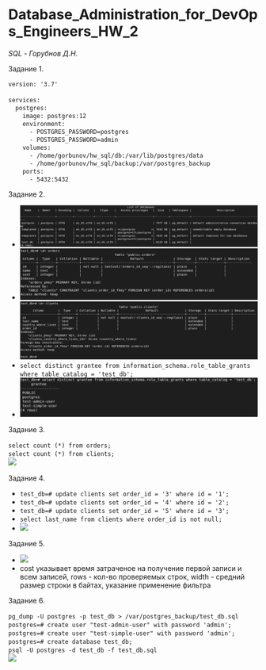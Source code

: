 # Database_Administration_for_DevOps_Engineers_HW_2

*SQL - Горубнов Д.Н.*

Задание 1.
```
version: '3.7'

services:
  postgres:
    image: postgres:12
    environment:
      - POSTGRES_PASSWORD=postgres
      - POSTGRES_PASSWORD=admin
    volumes: 
      - /home/gorbunov/hw_sql/db:/var/lib/postgres/data
      - /home/gorbunov/hw_sql/backup:/var/postgres_backup
    ports: 
      - 5432:5432

```
Задание 2.

- ![](https://github.com/dAmp1r/Database_Administration_for_DevOps_Engineers_HW_2/blob/main/21.png)             
- ![](https://github.com/dAmp1r/Database_Administration_for_DevOps_Engineers_HW_2/blob/main/22.png)            
  ![](https://github.com/dAmp1r/Database_Administration_for_DevOps_Engineers_HW_2/blob/main/23.png)
- ```select distinct grantee from information_schema.role_table_grants where table_catalog = 'test_db';```
- ![](https://github.com/dAmp1r/Database_Administration_for_DevOps_Engineers_HW_2/blob/main/24.png)

Задание 3.
 
```select count (*) from orders;```                            
```select count (*) from clients;```                       
![](https://github.com/dAmp1r/Database_Administration_for_DevOps_Engineers_HW_2/blob/main/31.png)              

Задание 4.

- ```test_db=# update clients set order_id = '3' where id = '1';```               
- ```test_db=# update clients set order_id = '4' where id = '2';```                
- ```test_db=# update clients set order_id = '5' where id = '3';```          
- ```select last_name from clients where order_id is not null;```           
- ![](https://github.com/dAmp1r/Database_Administration_for_DevOps_Engineers_HW_2/blob/main/41.png)                         
  
Задание 5.

- ![](https://github.com/dAmp1r/Database_Administration_for_DevOps_Engineers_HW_2/blob/main/51.png)                                              
- cost указывает время затраченое на получение первой записи и всем записей, rows - кол-во проверяемых строк, width - средний размер строки в байтах, указание применение фильтра

Задание 6.

```pg_dump -U postgres -p test_db > /var/postgres_backup/test_db.sql```                    
```postgres=# create user "test-admin-user" with password 'admin';```                     
```postgres=# create user "test-simple-user" with password 'admin';```                       
```postgres=# create database test_db;```                          
```psql -U postgres -d test_db -f test_db.sql```                                       
![](https://github.com/dAmp1r/Database_Administration_for_DevOps_Engineers_HW_2/blob/main/61.png)

